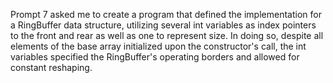 Prompt 7 asked me to create a program that defined the implementation for a RingBuffer data structure, utilizing several int variables as index pointers to the front and rear as well as one to represent size. In doing so, despite all elements of the base array initialized upon the constructor's call, the int variables specified the RingBuffer's operating borders and allowed for constant reshaping.

